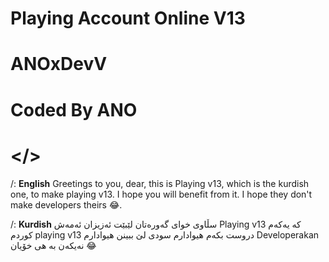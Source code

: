 # Playing Account Online V13


# ANOxDevV


# Coded By ANO



# </>

/: **English**
Greetings to you, dear, this is Playing v13, which is the kurdish one, to make playing v13. I hope you will benefit from it. 
I hope they don't make developers theirs 😂.

/: **Kurdish**
سڵاوی خوای گەورەتان لێبێت ئەزیزان ئەمەش Playing v13 کە یەکەم کوردم playing v13 دروست بکەم هیوادارم سودی لێ ببینن 
هیوادارم Developerakan  نەیکەن بە هی خۆیان 😂
